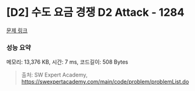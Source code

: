 # [D2] 수도 요금 경쟁 D2 Attack - 1284 

[문제 링크](https://swexpertacademy.com/main/code/problem/problemDetail.do?contestProbId=AV189xUaI8UCFAZN) 

### 성능 요약

메모리: 13,376 KB, 시간: 7 ms, 코드길이: 508 Bytes



> 출처: SW Expert Academy, https://swexpertacademy.com/main/code/problem/problemList.do